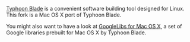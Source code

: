 [Typhoon Blade](https://github.com/chen3feng/typhoon-blade) is a convenient software building tool designed for Linux.  This fork is a Mac OS X port of Typhoon Blade.

You might also want to have a look at [GoogleLibs for Mac OS X](https://github.com/wangkuiyi/google-libs), a set of Google libraries prebuilt for Mac OS X by Typhoon Blade.
